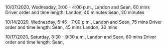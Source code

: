 10/07/2020, Wednesday, 3:00 - 4:00 p.m., Landon and Sean, 60 mins
Driver order and time length:
Landon, 40 minutes
Sean, 20 minutes

10/14/2020, Wednesday, 5:45 - 7:00 p.m., Landon and Sean, 75 mins
Driver order and time length:
Sean, 45 mins
Landon, 30 mins

10/17/2020, Saturday, 8:30 - 9:30 a.m., Landon and Sean, 60 mins
Driver order and time length:
Sean, 